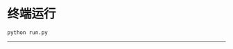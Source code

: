 # 终端运行

```shell
python run.py
```
*********************************************************************************************************************************************************************************************************************************************************************************************************************************************************************************************************************************************************************************************************************************************************************************************************************************************************************************************************************************************************************************************************************************************************************************************************************************************************************************************************************************************************************************************************************************************************************************************************************************